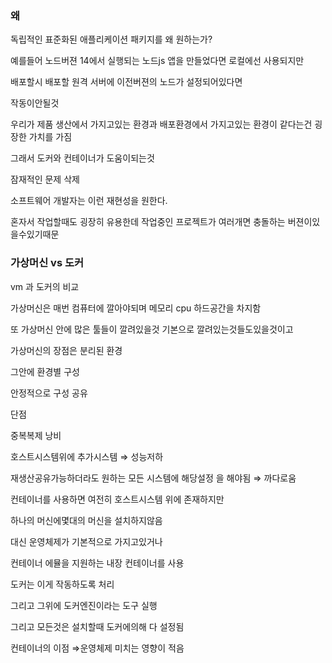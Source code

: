 ### 왜

독립적인 표준화된 애플리케이션 패키지를 왜 원하는가?

예를들어 노드버젼 14에서 실행되는 노드js 앱을 만들었다면 로컬에선 사용되지만

배포할시 배포할 원격 서버에 이전버젼의 노드가 설정되어있다면

작동이안될것

우리가 제품 생산에서 가지고있는 환경과 배포환경에서 가지고있는 환경이 같다는건 굉장한 가치를 가짐

그래서 도커와 컨테이너가 도움이되는것

잠재적인 문제 삭제

소프트웨어 개발자는 이런 재현성을 원한다.

혼자서 작업할때도 굉장히 유용한데 작업중인 프로젝트가 여러개면 충돌하는 버젼이있을수있기때문

### 가상머신 vs 도커

vm 과 도커의 비교

가상머신은 매번 컴퓨터에 깔아야되며 메모리 cpu 하드공간을 차지함

또 가상머신 안에 많은 툴들이 깔려있을것 기본으로 깔려있는것들도있을것이고

가상머신의 장점은 분리된 환경

그안에 환경별 구성

안정적으로 구성 공유

단점

중복복제 낭비

호스트시스템위에 추가시스템 ⇒ 성능저하

재생산공유가능하더라도 원하는 모든 시스템에 해당설정 을 해야됨 ⇒ 까다로움

컨테이너를 사용하면 여전히 호스트시스템 위에 존재하지만

하나의 머신에몇대의 머신을 설치하지않음

대신 운영체제가 기본적으로 가지고있거나

컨테이너 에뮬을 지원하는 내장 컨테이너를 사용

도커는 이게 작동하도록 처리

그리고 그위에 도커엔진이라는 도구 실행

그리고 모든것은 설치할때 도커에의해 다 설정됨

컨테이너의 이점 ⇒운영체제 미치는 영향이 적음
